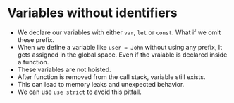 # Variables without identifiers

- We declare our variables with either `var`, `let` or `const`. What if we omit these prefix.
- When we define a variable like `user = John` without using any prefix, It gets assigned in the global space. Even if the vraiable is declared inside a function.
- These variables are not hoisted.
- After function is removed from the call stack, variable still exists.
- This can lead to memory leaks and unexpected behavior.
- We can use `use strict` to avoid this pitfall.
